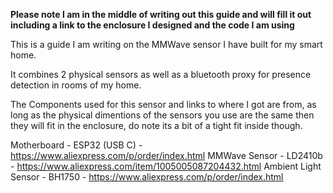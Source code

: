 **Please note I am in the middle of writing out this guide and will fill it out including a link to the enclosure I designed and the code I am using**

This is a guide I am writing on the MMWave sensor I have built for my smart home.

It combines 2 physical sensors as well as a bluetooth proxy for presence detection in rooms of my home.

The Components used for this sensor and links to where I got are from, as long as the physical dimentions of the sensors you use are the same then they will fit in the enclosure, do note its a bit of a tight fit inside though.

Motherboard - ESP32 (USB C) - https://www.aliexpress.com/p/order/index.html
MMWave Sensor - LD2410b - https://www.aliexpress.com/item/1005005087204432.html
Ambient Light Sensor - BH1750 - https://www.aliexpress.com/p/order/index.html
